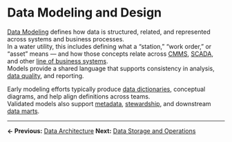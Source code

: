 # Data Modeling and Design

[Data Modeling](../glossary.md#data-modeling) defines how data is structured, related, and represented across systems and business processes.  
In a water utility, this includes defining what a “station,” “work order,” or “asset” means — and how those concepts relate across [CMMS](../glossary.md#cmms), [SCADA](../glossary.md#scada), and other [line of business systems](../glossary.md#line-of-business-system).  
Models provide a shared language that supports consistency in analysis, [data quality](../glossary.md#data-quality), and reporting.

Early modeling efforts typically produce [data dictionaries](../glossary.md#data-dictionary), conceptual diagrams, and help align definitions across teams.  
Validated models also support [metadata](../glossary.md#metadata), [stewardship](../glossary.md#stewardship), and downstream [data marts](../glossary.md#data-mart).


---

**← Previous:** [Data Architecture](../02_architecture/index.md)
**Next:** [Data Storage and Operations](../04_storage/index.md)
